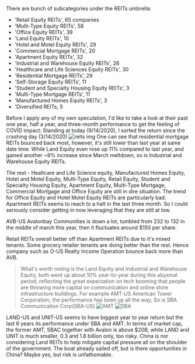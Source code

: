 There are bunch of subcategories under the REITs umbrella: 
- 'Retail Equity REITs', 65 companies 
- 'Multi-Type Equity REITs', 58
- 'Office Equity REITs', 39
- 'Land Equity REITs', 10
- 'Hotel and Motel Equity REITs', 29
- 'Commercial Mortgage REITs', 20
 - 'Apartment Equity REITs', 32
- 'Industrial and Warehouse Equity REITs', 26
- 'Healthcare and Life Sciences Equity REITs', 30
- 'Residential Mortgage REITs', 29
- 'Self-Storage Equity REITs', 11
- 'Student and Specialty Housing Equity REITs', 3
- 'Multi-Type Mortgage REITs', 11
- 'Manufactured Homes Equity REITs', 3
- 'Diversified REITs, 5

Before I apply any of my own speculation, I'd like to take a look at their past one year, half a year, and three-month performance to get the feeling of COVID impact:
 Standing at today (9/14/2020), I sorted the return since the crashing day (3/14/2020) 
 ![reits img](https://naixianzhang.files.wordpress.com/2020/09/image-11.png?w=641)
 One can see that residential mortgage REITs bounced back most, however, it's still lower than last year at same date time. While Land Equity even rose up 11% compared to last year, and gained another ~9% increase since March meltdown, so is Industrial and Warehouse Equity REITs. 
 
 The rest - Healtcare and Life Science equity, Manufactured Homes Equity, Hotel and Motel Equity, Multi-Type Equity, Retail Equity, Student and Specialty Housing Equity, Apartment Equity, Multi-Type Mortgage, Commercial Mortgage and Office Equity are still in dire situation. The trend for Office Equity and Hotel Motel Equity REITs are particularly bad. Apartment REITs seems to reach to a halt in the last three month. So I could seriously consider getting in now leveraging that they are still at low.
 
AVB-US Avalonbay Communities is down a lot, tumbled from 232 to 132 in the middle of march this year, then it fluctuates around $150 per share. 

Retail REITs overall better off than Apartment REITs due to it's mixed tenants. Some grocery retailer tenants are doing better than the rest. Hence company such as O-US Realty Income Operation bounce back more than AVB.

>What's worth noting is the Land Equity and Industrial and Warehouse Equity, both went up about 10% year-to-year during this abysmal period, reflecting the great expectation on tech booming that people are throwing more capital on communication and online store infrastructure buildings. 
For example AMT-US American Tower Corporation, the performance has been up all the way, So is SBA Communication Corp(SBA-US)
![AMT](https://naixianzhang.files.wordpress.com/2020/09/image-15.png?w=1024)
![SBA](https://naixianzhang.files.wordpress.com/2020/09/image-16.png?w=789)

LAND-US and UNIT-US seems to have biggest year to year return but the last 6 years its performance under SBA and AMT. In terms of market cap, the former AMT, SBAC together with Avalon is above $20B, while LAND and UNIT is much smaller, 0.3 and 1.8 billion only, too risky.
China is nor considering Land REITs to help mitigate capital pressure all on the shoulder of the government. The boat already sailed off, but is there opportunities in China? Maybe yes, but risk is unfathomable. 


